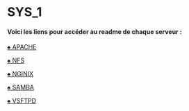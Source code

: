 # SYS_1

#### Voici les liens pour accéder au readme de chaque serveur :

<a href="https://github.com/Mitsanta12/SYS_1/blob/main/APACHE/README.md">♠ APACHE</a>

<a href="https://github.com/Mitsanta12/SYS_1/blob/main/NFS/README.md">♠ NFS</a>

<a href="https://github.com/Mitsanta12/SYS_1/blob/main/NGINX/README.md">♠ NGINIX<a>

<a href="https://github.com/Mitsanta12/SYS_1/blob/main/SAMBA/README.md">♠ SAMBA<a>
  
<a href="https://github.com/Mitsanta12/SYS_1/blob/main/VSFTPD/README.md">♠ VSFTPD<a>
